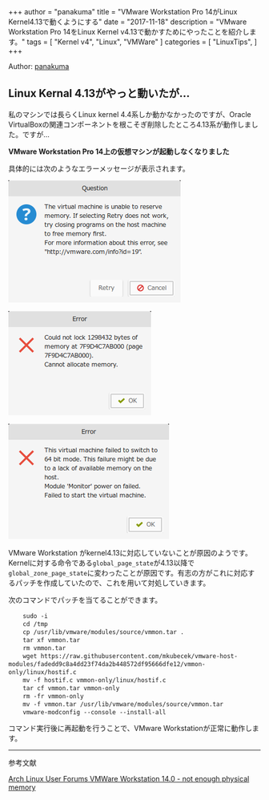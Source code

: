 +++
author = "panakuma"
title = "VMware Workstation Pro 14がLinux Kernel4.13で動くようにする"
date = "2017-11-18"
description = "VMware Workstation Pro 14をLinux Kernel v4.13で動かすためにやったことを紹介します。"
tags = [
    "Kernel v4",
    "Linux",
    "VMWare"
]
categories = [
    "LinuxTips",
]
+++


Author: [panakuma](https://github.com/kumapana/)
## Linux Kernal 4.13がやっと動いたが...
私のマシンでは長らくLinux kernel 4.4系しか動かなかったのですが、Oracle VirtualBoxの関連コンポーネントを根こそぎ削除したところ4.13系が動作しました。ですが...

**VMware Workstation Pro 14上の仮想マシンが起動しなくなりました**

具体的には次のようなエラーメッセージが表示されます。

![unable to reserve memory](/post_media/vmware/img01.png)

![could not lock memory](/post_media/vmware/img02.png)

![failed to switch to 64bit mode](/post_media/vmware/img03.png)

VMware Workstation がkernel4.13に対応していないことが原因のようです。Kernelに対する命令である`global_page_state`が4.13以降で`global_zone_page_state`に変わったことが原因です。有志の方がこれに対応するパッチを作成していたので、これを用いて対処していきます。

次のコマンドでパッチを当てることができます。

        sudo -i
        cd /tmp
        cp /usr/lib/vmware/modules/source/vmmon.tar .
        tar xf vmmon.tar
        rm vmmon.tar
        wget https://raw.githubusercontent.com/mkubecek/vmware-host-modules/fadedd9c8a4dd23f74da2b448572df95666dfe12/vmmon-only/linux/hostif.c
        mv -f hostif.c vmmon-only/linux/hostif.c 
        tar cf vmmon.tar vmmon-only
        rm -fr vmmon-only
        mv -f vmmon.tar /usr/lib/vmware/modules/source/vmmon.tar 
        vmware-modconfig --console --install-all

コマンド実行後に再起動を行うことで、VMware Workstationが正常に動作します。

---
参考文献

[Arch Linux User Forums VMWare Workstation 14.0 - not enough physical memory](https://bbs.archlinux.org/viewtopic.php?id=230487)
